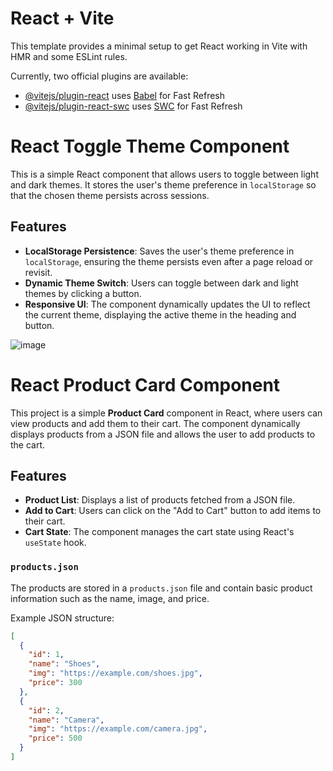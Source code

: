 # React + Vite

This template provides a minimal setup to get React working in Vite with HMR and some ESLint rules.

Currently, two official plugins are available:

- [@vitejs/plugin-react](https://github.com/vitejs/vite-plugin-react/blob/main/packages/plugin-react/README.md) uses [Babel](https://babeljs.io/) for Fast Refresh
- [@vitejs/plugin-react-swc](https://github.com/vitejs/vite-plugin-react-swc) uses [SWC](https://swc.rs/) for Fast Refresh


# React Toggle Theme Component

This is a simple React component that allows users to toggle between light and dark themes. It stores the user's theme preference in `localStorage` so that the chosen theme persists across sessions.

## Features

- **LocalStorage Persistence**: Saves the user's theme preference in `localStorage`, ensuring the theme persists even after a page reload or revisit.
- **Dynamic Theme Switch**: Users can toggle between dark and light themes by clicking a button.
- **Responsive UI**: The component dynamically updates the UI to reflect the current theme, displaying the active theme in the heading and button.

![image](https://github.com/user-attachments/assets/e2ba99f5-00dc-43ec-a5d5-ca729f49759d)

# React Product Card Component

This project is a simple **Product Card** component in React, where users can view products and add them to their cart. The component dynamically displays products from a JSON file and allows the user to add products to the cart.

## Features

- **Product List**: Displays a list of products fetched from a JSON file.
- **Add to Cart**: Users can click on the "Add to Cart" button to add items to their cart.
- **Cart State**: The component manages the cart state using React's `useState` hook.

### `products.json`

The products are stored in a `products.json` file and contain basic product information such as the name, image, and price.

Example JSON structure:

```json
[
  {
    "id": 1,
    "name": "Shoes",
    "img": "https://example.com/shoes.jpg",
    "price": 300
  },
  {
    "id": 2,
    "name": "Camera",
    "img": "https://example.com/camera.jpg",
    "price": 500
  }
]
